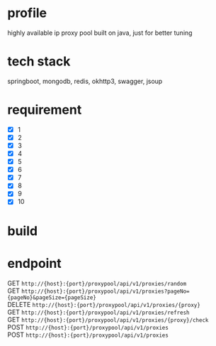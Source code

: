 profile
=======
highly available ip proxy pool built on java, just for better tuning

tech stack
=======
springboot, mongodb, redis, okhttp3, swagger, jsoup

requirement
=======
- [x] 1
- [x] 2
- [x] 3
- [x] 4
- [x] 5
- [x] 6
- [x] 7
- [x] 8
- [x] 9
- [x] 10

build
=======

endpoint
=======
GET `http://{host}:{port}/proxypool/api/v1/proxies/random`  
GET `http://{host}:{port}/proxypool/api/v1/proxies?pageNo={pageNo}&pageSize={pageSize}`  
DELETE `http://{host}:{port}/proxypool/api/v1/proxies/{proxy}`  
GET `http://{host}:{port}/proxypool/api/v1/proxies/refresh`  
GET `http://{host}:{port}/proxypool/api/v1/proxies/{proxy}/check`  
POST `http://{host}:{port}/proxypool/api/v1/proxies`  
POST `http://{host}:{port}/proxypool/api/v1/proxies`  
